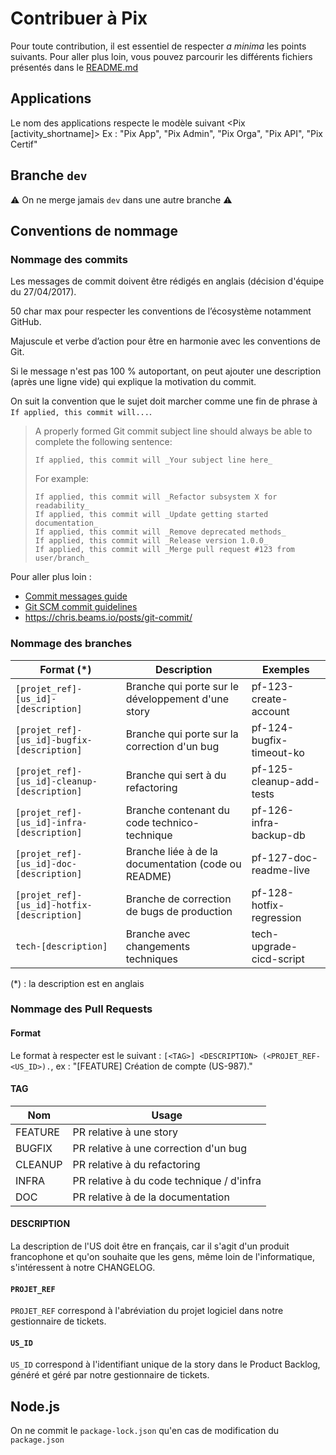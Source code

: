 # Contribuer à Pix

Pour toute contribution, il est essentiel de respecter *a minima* les points suivants. 
Pour aller plus loin, vous pouvez parcourir les différents fichiers présentés dans le [README.md](./README.md)

## Applications
Le nom des applications respecte le modèle suivant <Pix [activity_shortname]>
Ex : "Pix App", "Pix Admin", "Pix Orga", "Pix API", "Pix Certif"

## Branche `dev`

⚠️ On ne merge jamais `dev` dans une autre branche ⚠️

## Conventions de nommage

### Nommage des commits

Les messages de commit doivent être rédigés en anglais (décision d'équipe du 27/04/2017).

50 char max pour respecter les conventions de l’écosystème notamment GitHub.

Majuscule et verbe d’action pour être en harmonie avec les conventions de Git.

Si le message n'est pas 100 % autoportant, on peut ajouter une description (après une ligne vide) qui explique la motivation du commit.

On suit la convention que le sujet doit marcher comme une fin de phrase à `If applied, this commit will...`.

> A properly formed Git commit subject line should always be able to complete the following sentence:
>
>     If applied, this commit will _Your subject line here_
>
> For example:
>
>     If applied, this commit will _Refactor subsystem X for readability_
>     If applied, this commit will _Update getting started documentation_
>     If applied, this commit will _Remove deprecated methods_
>     If applied, this commit will _Release version 1.0.0_
>     If applied, this commit will _Merge pull request #123 from user/branch_

Pour aller plus loin :
- [Commit messages guide](https://github.com/RomuloOliveira/commit-messages-guide/blob/master/README.md)
- [Git SCM commit guidelines](https://git-scm.com/book/en/v2/Distributed-Git-Contributing-to-a-Project#_commit_guidelines)
- https://chris.beams.io/posts/git-commit/

### Nommage des branches

Format (\*) | Description | Exemples
--- | --- | ---
`[projet_ref]-[us_id]-[description]` | Branche qui porte sur le développement d'une story | pf-123-create-account
`[projet_ref]-[us_id]-bugfix-[description]` | Branche qui porte sur la correction d'un bug | pf-124-bugfix-timeout-ko
`[projet_ref]-[us_id]-cleanup-[description]` | Branche qui sert à du refactoring | pf-125-cleanup-add-tests
`[projet_ref]-[us_id]-infra-[description]` | Branche contenant du code technico-technique | pf-126-infra-backup-db
`[projet_ref]-[us_id]-doc-[description]` | Branche liée à de la documentation (code ou README) | pf-127-doc-readme-live
`[projet_ref]-[us_id]-hotfix-[description]` | Branche de correction de bugs de production | pf-128-hotfix-regression
`tech-[description]` | Branche  avec changements techniques | tech-upgrade-cicd-script

(\*) : la description est en anglais

### Nommage des Pull Requests

#### Format

Le format à respecter est le suivant : `[<TAG>] <DESCRIPTION> (<PROJET_REF-<US_ID>).`, ex : "[FEATURE] Création de compte (US-987)."

#### TAG

Nom | Usage
--- | ---
FEATURE | PR relative à une story
BUGFIX | PR relative à une correction d'un bug
CLEANUP | PR relative à du refactoring
INFRA | PR relative à du code technique / d'infra
DOC | PR relative à de la documentation

#### DESCRIPTION

La description de l'US doit être en français, car il s'agit d'un produit francophone et qu'on souhaite que les gens, même loin de l'informatique, s'intéressent à notre CHANGELOG.

#### `PROJET_REF`

`PROJET_REF` correspond à l'abréviation du projet logiciel dans notre gestionnaire de tickets.

#### `US_ID`

`US_ID` correspond à l'identifiant unique de la story dans le Product Backlog, généré et géré par notre gestionnaire de tickets.

## Node.js

On ne commit le `package-lock.json` qu'en cas de modification du `package.json`
